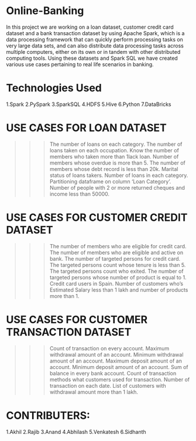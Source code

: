 # Online-Banking
In this project we are working on a loan dataset, customer credit card dataset and a bank transaction dataset by using Apache Spark, which is a data processing framework that can quickly perform processing tasks on very large data sets, and can also distribute data processing tasks across multiple computers, either on its own or in tandem with other distributed computing tools. Using these datasets and Spark SQL we have created various use cases pertaining to real life scenarios in banking.

# Technologies Used
1.Spark
2.PySpark
3.SparkSQL
4.HDFS
5.Hive
6.Python
7.DataBricks

# USE CASES FOR LOAN DATASET
>>>The number of loans on each category.
>>>The number of loans taken on each occupation.
>>>Know the number of members who taken more than 1lack loan.
>>>Number of members whose overdue is more than 5.
>>>The number of members whose debt record is less than 20k.
>>>Marital status of loans takers.
>>>Number of loans in each category.
>>>Partitioning dataframe on column ‘Loan Category’.
>>>Number of people with 2 or more returned cheques and income less than 50000.

# USE CASES FOR CUSTOMER CREDIT DATASET

>>>The number of members who are eligible for credit card.
>>>The number of members who are eligible and active on bank.
>>>The number of targeted persons for credit card.
>>>The targeted persons count whose tenure is less than 5.
>>>The targeted persons count who exited.
>>>The number of targeted persons whose number of product is equal to 1.
>>>Credit card users in Spain.
>>>Number of customers who’s Estimated Salary less than 1 lakh and number of products more than 1.

# USE CASES FOR CUSTOMER TRANSACTION DATASET

>>>Count of transaction on every account.
>>>Maximum withdrawal amount of an account.
>>>Minimum withdrawal amount of an account.
>>>Maximum deposit amount of an account.
>>>Minimum deposit amount of an account.
>>>Sum of balance in every bank account.
>>>Count of transaction methods what customers used for transaction.
>>>Number of transaction on each date.
>>>List of customers with withdrawal amount more than 1 lakh.

# CONTRIBUTERS:
1.Akhil
2.Rajib
3.Anand
4.Abhilash
5.Venkatesh
6.Sidhanth
